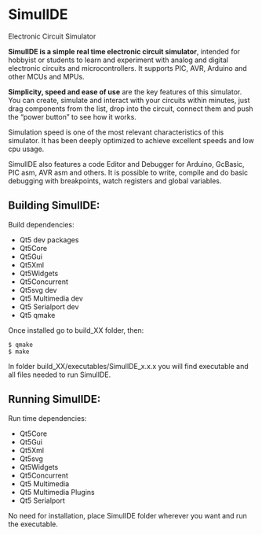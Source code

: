 # SimulIDE 

Electronic Circuit Simulator

**SimulIDE is a simple real time electronic circuit simulator**, intended for hobbyist or students to learn and experiment with analog and digital electronic circuits and microcontrollers.
It supports PIC, AVR, Arduino and other MCUs and MPUs.

**Simplicity, speed and ease of use** are the key features of this simulator.
You can create, simulate and interact with your circuits within minutes, just drag components from the list, drop into the circuit, connect them and push the “power button” to see how it works.

Simulation speed is one of the most relevant characteristics of this simulator.
It has been deeply optimized to achieve excellent speeds and low cpu usage.

SimulIDE also features a code Editor and Debugger for Arduino, GcBasic, PIC asm, AVR asm and others. It is possible to write, compile and do basic debugging with breakpoints, watch registers and global variables.


## Building SimulIDE:

Build dependencies:

 - Qt5 dev packages
 - Qt5Core
 - Qt5Gui
 - Qt5Xml
 - Qt5Widgets
 - Qt5Concurrent
 - Qt5svg dev
 - Qt5 Multimedia dev
 - Qt5 Serialport dev
 - Qt5 qmake

 
Once installed go to build_XX folder, then:

```
$ qmake
$ make
```

In folder build_XX/executables/SimulIDE_x.x.x you will find executable and all files needed to run SimulIDE.



## Running SimulIDE:

Run time dependencies:

 - Qt5Core
 - Qt5Gui
 - Qt5Xml
 - Qt5svg
 - Qt5Widgets
 - Qt5Concurrent
 - Qt5 Multimedia
 - Qt5 Multimedia Plugins
 - Qt5 Serialport


No need for installation, place SimulIDE folder wherever you want and run the executable.


